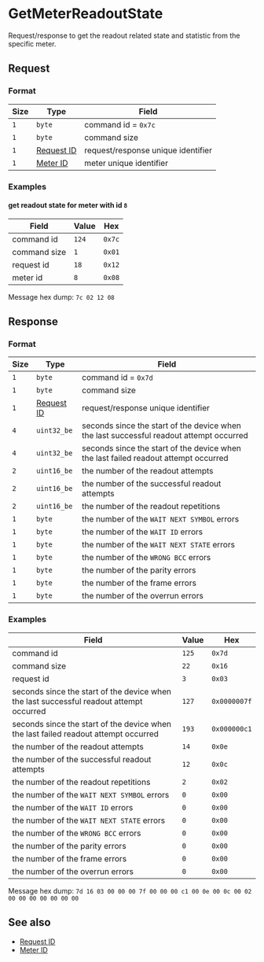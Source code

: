 # GetMeterReadoutState

Request/response to get the readout related state and statistic from the specific meter.


## Request

### Format

| Size | Type                                 | Field                              |
| ---- | ------------------------------------ | ---------------------------------- |
| `1`  | `byte`                               | command id = `0x7c`                |
| `1`  | `byte`                               | command size                       |
| `1`  | [Request ID](../types.md#request-id) | request/response unique identifier |
| `1`  | [Meter ID](../types.md#meter-id)     | meter unique identifier            |

### Examples

#### get readout state for meter with id `8`

| Field        | Value | Hex    |
| ------------ | ----- | ------ |
| command id   | `124` | `0x7c` |
| command size | `1`   | `0x01` |
| request id   | `18`  | `0x12` |
| meter id     | `8`   | `0x08` |

Message hex dump: `7c 02 12 08`



## Response

### Format

| Size | Type                                 | Field                                                                                   |
| ---- | ------------------------------------ | --------------------------------------------------------------------------------------- |
| `1`  | `byte`                               | command id = `0x7d`                                                                     |
| `1`  | `byte`                               | command size                                                                            |
| `1`  | [Request ID](../types.md#request-id) | request/response unique identifier                                                      |
| `4`  | `uint32_be`                          | seconds since the start of the device when the last successful readout attempt occurred |
| `4`  | `uint32_be`                          | seconds since the start of the device when the last failed readout attempt occurred     |
| `2`  | `uint16_be`                          | the number of the readout attempts                                                      |
| `2`  | `uint16_be`                          | the number of the successful readout attempts                                           |
| `2`  | `uint16_be`                          | the number of the readout repetitions                                                   |
| `1`  | `byte`                               | the number of the `WAIT NEXT SYMBOL` errors                                             |
| `1`  | `byte`                               | the number of the `WAIT ID` errors                                                      |
| `1`  | `byte`                               | the number of the `WAIT NEXT STATE` errors                                              |
| `1`  | `byte`                               | the number of the `WRONG BCC` errors                                                    |
| `1`  | `byte`                               | the number of the parity errors                                                         |
| `1`  | `byte`                               | the number of the frame errors                                                          |
| `1`  | `byte`                               | the number of the overrun errors                                                        |


### Examples

| Field                                                                                   | Value | Hex          |
| --------------------------------------------------------------------------------------- | ----- | ------------ |
| command id                                                                              | `125` | `0x7d`       |
| command size                                                                            | `22`  | `0x16`       |
| request id                                                                              | `3`   | `0x03`       |
| seconds since the start of the device when the last successful readout attempt occurred | `127` | `0x0000007f` |
| seconds since the start of the device when the last failed readout attempt occurred     | `193` | `0x000000c1` |
| the number of the readout attempts                                                      | `14`  | `0x0e`       |
| the number of the successful readout attempts                                           | `12`  | `0x0c`       |
| the number of the readout repetitions                                                   | `2`   | `0x02`       |
| the number of the `WAIT NEXT SYMBOL` errors                                             | `0`   | `0x00`       |
| the number of the `WAIT ID` errors                                                      | `0`   | `0x00`       |
| the number of the `WAIT NEXT STATE` errors                                              | `0`   | `0x00`       |
| the number of the `WRONG BCC` errors                                                    | `0`   | `0x00`       |
| the number of the parity errors                                                         | `0`   | `0x00`       |
| the number of the frame errors                                                          | `0`   | `0x00`       |
| the number of the overrun errors                                                        | `0`   | `0x00`       |

Message hex dump: `7d 16 03 00 00 00 7f 00 00 00 c1 00 0e 00 0c 00 02 00 00 00 00 00 00 00`


## See also

* [Request ID](../types.md#request-id)
* [Meter ID](../types.md#meter-id)
